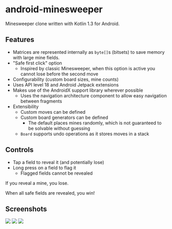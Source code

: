 # android-minesweeper

Minesweeper clone written with Kotlin 1.3 for Android.

## Features

 - Matrices are represented internally as `byte[]`s (bitsets) to save memory with large mine fields.
 - "Safe first click" option
   - Inspired by classic Minesweeper, when this option is active you cannot lose before the second move
 - Configurability (custom board sizes, mine counts)
 - Uses API level 18 and Android Jetpack extensions
 - Makes use of the AndroidX support library wherever possible
   - Uses the navigation architecture component to allow easy navigation between fragments
 - Extensibility
   - Custom moves can be defined
   - Custom board generators can be defined
     - The default places mines randomly, which is not guaranteed to be solvable without guessing
   - `Board` supports undo operations as it stores moves in a stack

## Controls

 - Tap a field to reveal it (and potentially lose)
 - Long press on a field to flag it
   - Flagged fields cannot be revealed

If you reveal a mine, you lose.

When all safe fields are revealed, you win!

## Screenshots

![](https://i.imgur.com/fFszUEa.png)
![](https://i.imgur.com/wy0jrK8.png)
![](https://imgur.com/1zuEop5.png)
